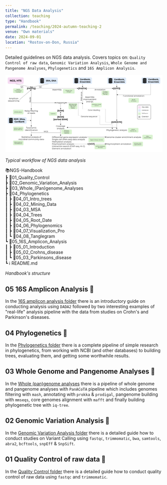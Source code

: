 ```yaml
---
title: "NGS Data Analysis"
collection: teaching
type: "Handbook"
permalink: /teaching/2024-autumn-teaching-2
venue: "Own materials"
date: 2024-09-01
location: "Rostov-on-Don, Russia"
---
```


Detailed guidelines on NGS data analysis. Covers topics on: `Quality Control of raw data`, `Genomic Variation Analysis`, `Whole Genome and Pangenome Analyses`, `Phylogenetics` and `16S Amplicon Analysis`.

<img src='/images/NGS workflow.png'>

_Typical workflow of NGS data analysis_

📚NGS-Handbook<br>
 ┣ 📕01_Quality_Control<br>
 ┣ 📗02_Genomic_Variation_Analysis<br>
 ┣ 📘03_Whole_(Pan)genome_Analyses<br>
 ┣ 📙04_Phylogenetics<br>
 ┃ ┣ 📃04_01_Intro_trees<br>
 ┃ ┣ 📃04_02_Mining_Data<br>
 ┃ ┣ 📃04_03_MSA<br>
 ┃ ┣ 📃04_04_Trees<br>
 ┃ ┣ 📃04_05_Root_Date<br>
 ┃ ┣ 📃04_06_Phylogenomics<br>
 ┃ ┣ 📃04_07_Visualization_Pro<br>
 ┃ ┗ 📃04_08_Tanglegram<br>
 ┗ 📓05_16S_Amplicon_Analysis<br>
 ┃ ┣ 📃05_01_Introduction<br>
 ┃ ┣ 📃05_02_Crohns_disease<br>
 ┃ ┗ 📃05_03_Parkinsons_disease<br>
 ┗ ℹ️ README.md
 
_Handbook's structure_

## 05 16S Amplicon Analysis 🧫

In the [16S amplicon analysis folder](https://github.com/iliapopov17/NGS-Handbook/tree/main/05_16S_amplicon_analysis) there is an introductory guide on conducting analysis using `DADA2` followed by two interesting examples of "real-life" analysis pipeline with the data from studies on Crohn's and Parkinson's diseases.

## 04 Phylogenetics 🌳

In the [Phylogenetics folder](https://github.com/iliapopov17/NGS-Handbook/tree/main/04_Phylogenetics) there is a complete pipeline of simple research in phylogenetics, from working with NCBI (and other databases) to building trees, evaluating them, and getting some worthwhile results.

## 03 Whole Genome and Pangenome Analyses 🧬

In the [Whole (pan)genome analyses](https://github.com/iliapopov17/NGS-Handbook/tree/main/03_Whole_(pan)genome_analyses) there is a pipeline of whole genome and pangenome analyses with `PanACoTA` pipeline which includes genomes filtering with `mash`, annotating with `prokka` & `prodigal`, pangenome building with `mmseqs`, core genomes alignment with `mafft` and finally building phylogenetic tree with `iq-tree`.

## 02 Genomic Variation Analysis 🔬

In the [Genomic Variation Analysis folder](https://github.com/iliapopov17/NGS-Handbook/tree/main/02_Genomic_Variation_Analysis) there is a detailed guide how to conduct studies on Variant Calling using `fastqc`, `trimmomatic`, `bwa`, `samtools`, `abra2`, `bcftools`, `snpEff` & `SnpSift`.

## 01 Quality Control of raw data 💎

In the [Quality Control folder](https://github.com/iliapopov17/NGS-Handbook/tree/main/01_Quality_Control) there is a detailed guide how to conduct quality control of raw data using `fastqc` and `trimmomatic`.